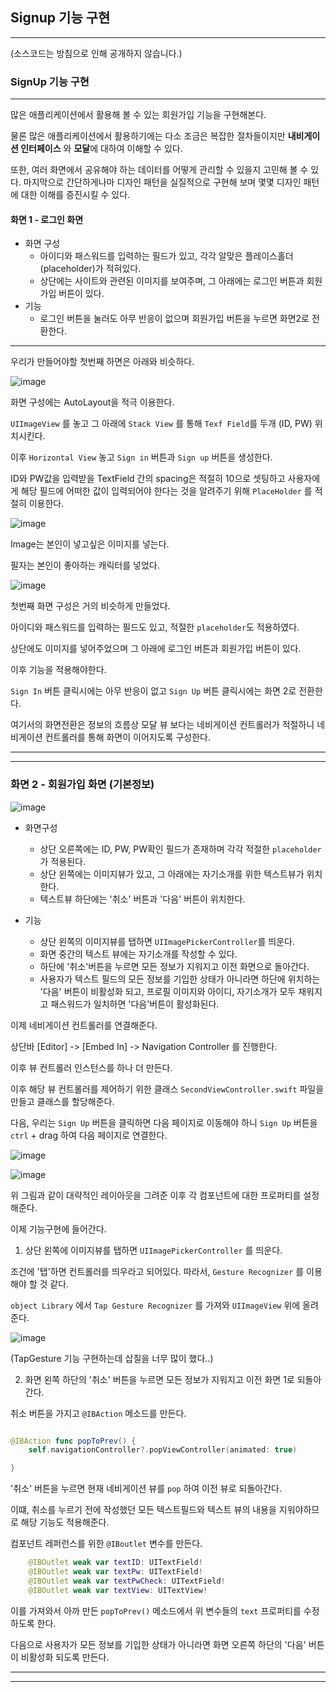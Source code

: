 ## Signup 기능 구현
---
(소스코드는 방침으로 인해 공개하지 않습니다.)

### SignUp 기능 구현
---

많은 애플리케이션에서 활용해 볼 수 있는 회원가입 기능을 구현해본다.

물론 많은 애플리케이션에서 활용하기에는 다소 조금은 복잡한 절차들이지만 **내비게이션 인터페이스** 와 **모달**에 대하여 이해할 수 있다.

또한, 여러 화면에서 공유해야 하는 데이터를 어떻게 관리할 수 있을지 고민해 볼 수 있다.
마지막으로 간단하게나마 디자인 패턴을 실질적으로 구현해 보며 몇몇 디자인 패턴에 대한 이해를 증진시킬 수 있다.


#### 화면 1 - 로그인 화면

- 화면 구성
    - 아이디와 패스워드를 입력하는 필드가 있고, 각각 알맞은 플레이스홀더(placeholder)가 적혀있다.
    - 상단에는 사이트와 관련된 이미지를 보여주며, 그 아래에는 로그인 버튼과 회원가입 버튼이 있다.
- 기능
    - 로그인 버튼을 눌러도 아무 반응이 없으며 회원가입 버튼을 누르면 화면2로 전환한다.

---

우리가 만들어야할 첫번째 하면은 아래와 비슷하다.

![image](https://user-images.githubusercontent.com/33051018/78524973-aa49e200-7810-11ea-83bd-83fedc22d6ff.png)


화면 구성에는 AutoLayout을 적극 이용한다.

`UIImageView` 를 놓고 그 아래에 `Stack View` 를 통해 `Texf Field`를 두개 (ID, PW) 위치시킨다.

이후 `Horizontal View` 놓고 `Sign in` 버튼과 `Sign up` 버튼을 생성한다.

ID와 PW값을 입력받을 TextField 간의 spacing은 적절히 10으로 셋팅하고 사용자에게 해당 필드에 어떠한 값이 입력되어야 한다는 것을 알려주기 위해 `PlaceHolder` 를 적절히 이용한다.

![image](https://user-images.githubusercontent.com/33051018/78525334-c7cb7b80-7811-11ea-98fa-26aa2330f2eb.png)

Image는 본인이 넣고싶은 이미지를 넣는다.

필자는 본인이 좋아하는 캐릭터를 넣었다.

![image](https://user-images.githubusercontent.com/33051018/78525496-47594a80-7812-11ea-9732-9ec1bf07d75c.png)

첫번째 화면 구성은 거의 비슷하게 만들었다.

아이디와 패스워드를 입력하는 필드도 있고, 적절한 `placeholder`도 적용하였다.

상단에도 이미지를 넣어주었으며 그 아래에 로그인 버튼과 회원가입 버튼이 있다.

이후 기능을 적용해야한다.

`Sign In` 버튼 클릭시에는 아무 반응이 없고 `Sign Up` 버튼 클릭시에는 화면 2로 전환한다.

여기서의 화면전환은 정보의 흐름상 모달 뷰 보다는 네비게이션 컨트롤러가 적절하니 네비게이션 컨트롤러를 통해 화면이 이어지도록 구성한다.

---
---

### 화면 2 - 회원가입 화면 (기본정보)

![image](https://user-images.githubusercontent.com/33051018/78525838-3a892680-7813-11ea-91e6-ab75d51d84d1.png)


- 화면구성
    - 상단 오른쪽에는 ID, PW, PW확인 필드가 존재하며 각각 적절한 `placeholder`가 적용된다.
    - 상단 왼쪽에는 이미지뷰가 있고, 그 아래에는 자기소개를 위한 텍스트뷰가 위치한다.
    - 텍스트뷰 하단에는 '취소' 버튼과 '다음' 버튼이 위치한다.

- 기능
    - 상단 왼쪽의 이미지뷰를 탭하면 `UIImagePickerController`를 띄운다.
    - 화면 중간의 텍스트 뷰에는 자기소개를 작성할 수 있다.
    - 하단에 '취소'버튼을 누르면 모든 정보가 지워지고 이전 화면으로 돌아간다.
    - 사용자가 텍스트 필드의 모든 정보를 기입한 상태가 아니라면 하단에 위치하는 '다음' 버튼이 비활성화 되고, 프로필 이미지와 아이디, 자기소개가 모두 채워지고 패스워드가 일치하면 '다음'버튼이 활성화된다.

이제 네비게이션 컨트롤러를 연결해준다.

상단바 [Editor] -> [Embed In] -> Navigation Controller 를 진행한다.

이후 뷰 컨트롤러 인스턴스를 하나 더 만든다.

이후 해당 뷰 컨트롤러를 제어하기 위한 클래스 `SecondViewController.swift` 파일을 만들고 클래스를 할당해준다.

다음, 우리는 `Sign Up` 버튼을 클릭하면 다음 페이지로 이동해야 하니 
`Sign Up` 버튼을 `ctrl` + drag 하여 다음 페이지로 연결한다.

![image](https://user-images.githubusercontent.com/33051018/78526623-8f2da100-7815-11ea-9d5c-0118c04f3e16.png)


![image](https://user-images.githubusercontent.com/33051018/78528861-5e506a80-781b-11ea-9c94-3c34e38bebe0.png)

위 그림과 같이 대략적인 레이아웃을 그려준 이후 각 컴포넌트에 대한 프로퍼티를 설정해준다.

이제 기능구현에 들어간다.

1. 상단 왼쪽에 이미지뷰를 탭하면 `UIImagePickerController` 를 띄운다.

조건에 '탭'하면 컨트롤러를 띄우라고 되어있다.
따라서, `Gesture Recognizer` 를 이용해야 할 것 같다.

`object Library` 에서 `Tap Gesture Recognizer` 를 가져와 `UIImageView` 위에 올려준다.

![image](https://user-images.githubusercontent.com/33051018/78533450-f2263480-7823-11ea-91f0-df1697fe3ae8.png)

(TapGesture 기능 구현하는데 삽질을 너무 많이 했다..)

2. 화면 왼쪽 하단의 '취소' 버튼을 누르면 모든 정보가 지워지고 이전 화면 1로 되돌아간다.

취소 버튼을 가지고 `@IBAction` 메소드를 만든다.

```swift

@IBAction func popToPrev() {
    self.navigationController?.popViewController(animated: true)

}
```
'취소' 버튼을 누르면 현재 네비게이션 뷰를 `pop` 하여 이전 뷰로 되돌아간다.

이떄, 취소를 누르기 전에 작성했던 모든 텍스트필드와 텍스트 뷰의 내용을 지워야하므로 해당 기능도 적용해준다.

컴포넌트 레퍼런스를 위한 `@IBoutlet` 변수를 만든다.

```swift
    @IBOutlet weak var textID: UITextField!
    @IBOutlet weak var textPw: UITextField!
    @IBOutlet weak var textPwCheck: UITextField!
    @IBOutlet weak var textView: UITextView!
```

이를 가져와서 아까 만든 `popToPrev()` 메소드에서 위 변수들의 `text` 프로퍼티를 수정하도록 한다.

다음으로 사용자가 모든 정보를 기입한 상태가 아니라면 화면 오른쪽 하단의 '다음' 버튼이 비활성화 되도록 만든다.

---
---